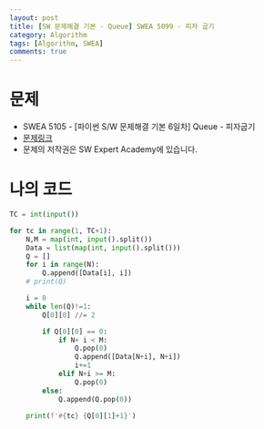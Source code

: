 ```yaml
---
layout: post
title: [SW 문제해결 기본 - Queue] SWEA 5099 - 피자 굽기
category: Algorithm
tags: [Algorithm, SWEA]
comments: true
---
```




# 문제

-  SWEA 5105 - [파이썬 S/W 문제해결 기본 6일차] Queue - 피자굽기
-  [문제링크](https://www.swexpertacademy.com/main/learn/course/subjectDetail.do?courseId=AVuPDN86AAXw5UW6&subjectId=AWOVIoJqqfYDFAWg)
-  문제의 저작권은 SW Expert Academy에 있습니다.



# 나의 코드


```python
TC = int(input())

for tc in range(1, TC+1):
    N,M = map(int, input().split())
    Data = list(map(int, input().split()))
    Q = []
    for i in range(N):
        Q.append([Data[i], i])
    # print(Q)

    i = 0
    while len(Q)!=1:
        Q[0][0] //= 2

        if Q[0][0] == 0:
            if N+ i < M:
                Q.pop(0)
                Q.append([Data[N+i], N+i])
                i+=1
            elif N+i >= M:
                Q.pop(0)
        else:
            Q.append(Q.pop(0))

    print(f'#{tc} {Q[0][1]+1}')

```
